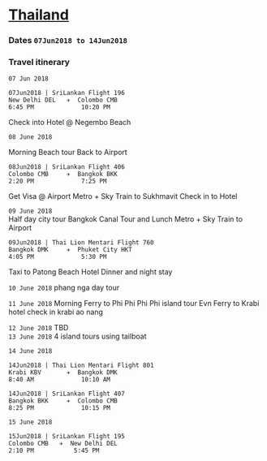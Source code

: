 # [Thailand](https://en.wikipedia.org/wiki/Thailand)

### Dates `07Jun2018 to 14Jun2018` 

### Travel itinerary    
  `07 Jun 2018`
  ```
  07Jun2018 | SriLankan Flight 196
  New Delhi DEL   ✈  Colombo CMB
  6:45 PM             10:20 PM   
  ```  
  Check into Hotel @ Negembo Beach
  
  `08 June 2018`
  
  Morning Beach tour
  Back to Airport
  ```
  08Jun2018 | SriLankan Flight 406
  Colombo CMB     ✈  Bangkok BKK
  2:20 PM             7:25 PM
  ```   
  Get Visa @ Airport
  Metro + Sky Train to Sukhmavit
  Check in to Hotel  
  
  `09 June 2018`  
  Half day city tour Bangkok
  Canal Tour and Lunch
  Metro + Sky Train to Airport
  ``` 
  09Jun2018 | Thai Lion Mentari Flight 760
  Bangkok DMK     ✈  Phuket City HKT
  4:05 PM             5:30 PM     
  ```   
  Taxi to Patong Beach Hotel
  Dinner and night stay  
  
  `10 June 2018`
  phang nga day tour  
  
  `11 June 2018`
  Morning Ferry to Phi Phi 
  Phi Phi island tour
  Evn Ferry to Krabi
  hotel check in krabi ao nang
  
  `12 June 2018`
   TBD  
  `13 June 2018`
   4 island tours using tailboat  
   
  `14 June 2018`
  ``` 
  14Jun2018 | Thai Lion Mentari Flight 801
  Krabi KBV       ✈  Bangkok DMK
  8:40 AM             10:10 AM
  ```
  ```
  14Jun2018 | SriLankan Flight 407
  Bangkok BKK     ✈  Colombo CMB
  8:25 PM             10:15 PM 
  ```
  `15 June 2018`
  ```
  15Jun2018 | SriLankan Flight 195
  Colombo CMB   ✈  New Delhi DEL
  2:10 PM           5:45 PM
  ```
  
